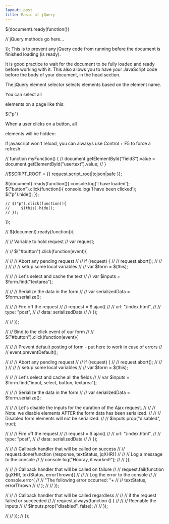 ```yaml
---
layout: post
title: Basic of jQuery
---
```


$(document).ready(function(){

   // jQuery methods go here...

});
This is to prevent any jQuery code from running before the document is finished loading (is ready).

It is good practice to wait for the document to be fully loaded and ready before working with it. This also allows you to have your JavaScript code before the body of your document, in the head section.



The jQuery element selector selects elements based on the element name.

You can select all <p> elements on a page like this:

$("p")




When a user clicks on a button, all <p> elements will be hidden:

<script>
$(document).ready(function(){
    $("button").click(function(){
        $("p").hide();
    });
});
</script>



If javascript won't reload, you can alwasys use Control + F5 to force a refresh



// function myFunction() {
// 	document.getElementById("field3").value = document.getElementById("usertext").value;
// }

//$SCRIPT_ROOT = {{ request.script_root|tojson|safe }};

$(document).ready(function(){
	console.log('I have loaded');
    $("button").click(function(){
    	console.log('I have been clicked');
        $("p").hide();
    });

    // $("p").click(function(){
    //     $(this).hide();
    // });
});



// $(document).ready(function(){





// // Variable to hold request
// var request;




// // $("#button").click(function(event){

// //     // Abort any pending request
// //     if (request) {
// //     	request.abort();
// //     }
// //     // setup some local variables
// //     var $form = $(this);

// //     // Let's select and cache the text
// //     var $inputs = $form.find("textarea");

// //     // Serialize the data in the form
// //     var serializedData = $form.serialize();

// //     // Fire off the request
// //     request = $.ajax({
// //     	url: "/index.html",
// //     	type: "post",
// //     	data: serializedData
// //     });

// // });


// // Bind to the click event of our form
// // $("#button").click(function(event){

// //     // Prevent default posting of form - put here to work in case of errors
// //     event.preventDefault();

// //     // Abort any pending request
// //     if (request) {
// //     	request.abort();
// //     }
// //     // setup some local variables
// //     var $form = $(this);

// //     // Let's select and cache all the fields
// //     var $inputs = $form.find("input, select, button, textarea");

// //     // Serialize the data in the form
// //     var serializedData = $form.serialize();

// //     // Let's disable the inputs for the duration of the Ajax request.
// //     // Note: we disable elements AFTER the form data has been serialized.
// //     // Disabled form elements will not be serialized.
// //     $inputs.prop("disabled", true);

// //     // Fire off the request
// //     request = $.ajax({
// //     	url: "/index.html",
// //     	type: "post",
// //     	data: serializedData
// //     });

// //     // Callback handler that will be called on success
// //     request.done(function (response, textStatus, jqXHR){
// //         // Log a message to the console
// //         console.log("Hooray, it worked!");
// //     });

// //     // Callback handler that will be called on failure
// //     request.fail(function (jqXHR, textStatus, errorThrown){
// //         // Log the error to the console
// //         console.error(
// //         	"The following error occurred: "+
// //         	textStatus, errorThrown
// //         	);
// //     });

// //     // Callback handler that will be called regardless
// //     // if the request failed or succeeded
// //     request.always(function () {
// //         // Reenable the inputs
// //         $inputs.prop("disabled", false);
// //     });

// // });
// });


